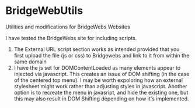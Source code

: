 # BridgeWebUtils
Utilities and modifications for BridgeWebs Websites

I have tested the BridgeWebs site for including scripts. 

  1. The External URL script section works as intended provided that you first upload the file (js or css) to Bridgewebs and link to it from within the same domain
  2. I have the js set for DOMContentLoaded as many elements appear to injected via javascript.
  This creates an issue of DOM shifting (in the case of the centered top menu). I may be worth expoloring how an external stylesheet might work rather than adjusting styles     in javascript. Another option is to recreate the menu in javasript, and hide the existing one, but this may also result in DOM Shifting depending on how it's implemented.
